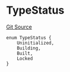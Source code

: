 # TypeStatus
[Git Source](https://github.com/metacontract/mc/blob/20ed737f21a46d89afffe1322a75b1ecfcacff9a/src/devkit/Flattened.sol)


```solidity
enum TypeStatus {
    Uninitialized,
    Building,
    Built,
    Locked
}
```

